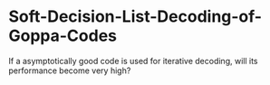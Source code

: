 # Soft-Decision-List-Decoding-of-Goppa-Codes

If a asymptotically good code is used for iterative decoding, will its performance become very high?
